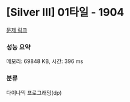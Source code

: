 # [Silver III] 01타일 - 1904 

[문제 링크](https://www.acmicpc.net/problem/1904) 

### 성능 요약

메모리: 69848 KB, 시간: 396 ms

### 분류

다이나믹 프로그래밍(dp)

